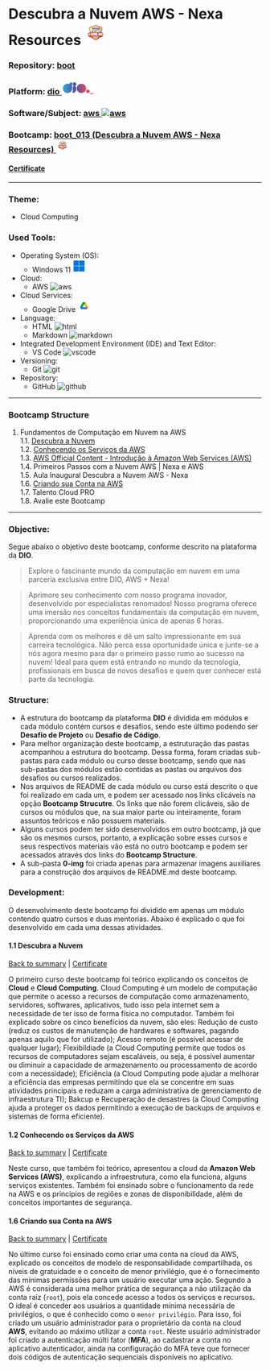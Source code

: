 # Descubra a Nuvem AWS - Nexa Resources   <img src="./0-aux/logo_boot.png" alt="boot_013" width="auto" height="45">

### Repository: [boot](../../../)   
### Platform: <a href="../../">dio   <img src="https://github.com/PedroHeeger/main/blob/main/0-aux/logos/plataforma/dio.jpeg" alt="dio" width="auto" height="25"></a>   
### Software/Subject: <a href="../">aws    <img src="https://cdn.jsdelivr.net/gh/devicons/devicon/icons/amazonwebservices/amazonwebservices-original.svg" alt="aws" width="auto" height="25"></a>
### Bootcamp: <a href="./">boot_013 (Descubra a Nuvem AWS - Nexa Resources)   <img src="./0-aux/logo_boot.png" alt="boot_013" width="auto" height="25"></a>

#### <a href="https://github.com/PedroHeeger/main/blob/main/cert_ti/03-conclu/cloud/aws/(23-09-14)%20Descubra%20a%20Nuvem%20AWS%20-%20Nexa%20Resources%20PH%20DIO.pdf">Certificate</a>

---

### Theme:
- Cloud Computing

### Used Tools:
- Operating System (OS): 
  - Windows 11 <img src="https://github.com/PedroHeeger/main/blob/main/0-aux/logos/software/windows11.png" alt="windows11" width="auto" height="25">
- Cloud:
  - AWS <img src="https://cdn.jsdelivr.net/gh/devicons/devicon/icons/amazonwebservices/amazonwebservices-original.svg" alt="aws" width="auto" height="25">
- Cloud Services:
  - Google Drive <img src="https://github.com/PedroHeeger/main/blob/main/0-aux/logos/software/google_drive.png" alt="google_drive" width="auto" height="25">
- Language:
  - HTML   <img src="https://cdn.jsdelivr.net/gh/devicons/devicon/icons/html5/html5-original.svg" alt="html" width="auto" height="25">
  - Markdown   <img src="https://cdn.jsdelivr.net/gh/devicons/devicon/icons/markdown/markdown-original.svg" alt="markdown" width="auto" height="25">
- Integrated Development Environment (IDE) and Text Editor:
  - VS Code   <img src="https://cdn.jsdelivr.net/gh/devicons/devicon/icons/vscode/vscode-original.svg" alt="vscode" width="auto" height="25">
- Versioning: 
  - Git   <img src="https://cdn.jsdelivr.net/gh/devicons/devicon/icons/git/git-original.svg" alt="git" width="auto" height="25">
- Repository:
  - GitHub   <img src="https://cdn.jsdelivr.net/gh/devicons/devicon/icons/github/github-original.svg" alt="github" width="auto" height="25">

---

### Bootcamp Structure
1. <a name="item1">Fundamentos de Computação em Nuvem na AWS</a>   
  1.1. <a href="#item1.1">Descubra a Nuvem</a>   
  1.2. <a href="#item1.2">Conhecendo os Serviços da AWS</a>   
  1.3. [AWS Official Content - Introdução à Amazon Web Services (AWS)](https://github.com/PedroHeeger/boot/tree/main/dio/aws/boot_011/03-aws_foundation#item3.2)   
  1.4. Primeiros Passos com a Nuvem AWS | Nexa e AWS   
  1.5. Aula Inaugural Descubra a Nuvem AWS - Nexa   
  1.6. <a href="#item1.6">Criando sua Conta na AWS</a>   
  1.7. Talento Cloud PRO   
  1.8. Avalie este Bootcamp   

---

### Objective:
Segue abaixo o objetivo deste bootcamp, conforme descrito na plataforma da **DIO**.
  
>Explore o fascinante mundo da computação em nuvem em uma parceria exclusiva entre DIO, AWS + Nexa!

>Aprimore seu conhecimento com nosso programa inovador, desenvolvido por especialistas renomados! Nosso programa oferece uma imersão nos conceitos fundamentais da computação em nuvem, proporcionando uma experiência única de apenas 6 horas.

>Aprenda com os melhores e dê um salto impressionante em sua carreira tecnológica. Não perca essa oportunidade única e junte-se a nós agora mesmo para dar o primeiro passo rumo ao sucesso na nuvem! Ideal para quem está entrando no mundo da tecnologia, profissionais em busca de novos desafios e quem quer conhecer está parte da tecnologia.

### Structure:
- A estrutura do bootcamp da plataforma **DIO** é dividida em módulos e cada módulo contém cursos e desafios, sendo este último podendo ser **Desafio de Projeto** ou **Desafio de Código**. 
- Para melhor organização deste bootcamp, a estruturação das pastas acompanhou a estrutura do bootcamp. Dessa forma, foram criadas sub-pastas para cada módulo ou curso desse bootcamp, sendo que nas sub-pastas dos módulos estão contidas as pastas ou arquivos dos desafios ou cursos realizados.
- Nos arquivos de README de cada módulo ou curso está descrito o que foi realizado em cada um, e podem ser acessado nos links clicáveis na opção **Bootcamp Strucutre**. Os links que não forem clicáveis, são de cursos ou módulos que, na sua maior parte ou inteiramente, foram assuntos teóricos e não possuem materiais.
- Alguns cursos podem ter sido desenvolvidos em outro bootcamp, já que são os mesmos cursos, portanto, a explicação sobre esses cursos e seus respectivos materiais vão está no outro bootcamp e podem ser acessados através dos links do **Bootcamp Structure**.
- A sub-pasta **0-img** foi criada apenas para armazenar imagens auxiliares para a construção dos arquivos de README.md deste bootcamp.

### Development:
O desenvolvimento deste bootcamp foi dividido em apenas um módulo contendo quatro cursos e duas mentorias. Abaixo é explicado o que foi desenvolvido em cada uma dessas atividades.

<a name="item1.1"><h4>1.1 Descubra a Nuvem</h4></a>[Back to summary](#item1) | <a href="https://github.com/PedroHeeger/main/blob/main/cert_ti/04-curso/cloud/aws/(23-09-14)%20Descubra%20a%20Nuvem%20PH%20DIO.pdf">Certificate</a>

O primeiro curso deste bootcamp foi teórico explicando os conceitos de **Cloud** e **Cloud Computing**. Cloud Computing é um modelo de computação que permite o acesso a recursos de computação como armazenamento, servidores, softwares, aplicativos, tudo isso pela internet sem a necessidade de ter isso de forma física no computador. Também foi explicado sobre os cinco benefícios da nuvem, são eles: Redução de custo (reduz os custos de manutenção de hardwares e softwares, pagando apenas aquilo que for utilizado); Acesso remoto (é possível acessar de qualquer lugar); Flexibildiade (a Cloud Computing permite que todos os recursos de computadores sejam escaláveis, ou seja, é possível aumentar ou diminuir a capacidade de armazenamento ou processamento de acordo com a necessidade); Eficiência (a Cloud Computing pode ajudar a melhorar a eficiência das empresas permitindo que ela se concentre em suas atividades principais e reduzam a carga administrativa de gerenciamento de infraestrutura TI); Bakcup e Recuperação de desastres (a Cloud Computing ajuda a proteger os dados permitindo a execução de backups de arquivos e sistemas de forma eficiente).

<a name="item1.2"><h4>1.2 Conhecendo os Serviços da AWS</h4></a>[Back to summary](#item1) | <a href="https://github.com/PedroHeeger/main/blob/main/cert_ti/04-curso/cloud/aws/(23-09-14)%20Conhecendo%20os%20Servi%C3%A7os%20da%20AWS%20PH%20DIO.pdf">Certificate</a>

Neste curso, que também foi teórico, apresentou a cloud da **Amazon Web Services (AWS)**, explicando a infraestrutura, como ela funciona, alguns serviços existentes. Também foi ensinado sobre o funcionamento da rede na AWS e os princípios de regiões e zonas de disponibilidade, além de conceitos importantes de segurança.

<a name="item1.6"><h4>1.6 Criando sua Conta na AWS</h4></a>[Back to summary](#item1) | <a href="https://github.com/PedroHeeger/main/blob/main/cert_ti/04-curso/cloud/aws/(23-09-14)%20Criando%20sua%20Conta%20na%20AWS%20PH%20DIO.pdf">Certificate</a>

No último curso foi ensinado como criar uma conta na cloud da AWS, explicado os conceitos de modelo de responsabilidade compartilhada, os níveis de gratuidade e o conceito de menor privilégio, que é o fornecimento das mínimas permissões para um usuário executar uma ação. Segundo a AWS é considerada uma melhor prática de segurança a não utilização da conta raíz (`root`), pois ela concede acesso a todos os serviços e recursos. O ideal é conceder aos usuários a quantidade mínima necessária de privilégios, o que é conhecido como o `menor privilégio`. Para isso, foi criado um usuário administrador para o proprietário da conta na cloud **AWS**, evitando ao máximo utilizar a conta `root`. Neste usuário administrador foi criado a autenticação múlti fator (**MFA**), ao cadastrar a conta no aplicativo autenticador, ainda na configuração do MFA teve que fornecer dois códigos de autenticação sequenciais disponíveis no aplicativo.